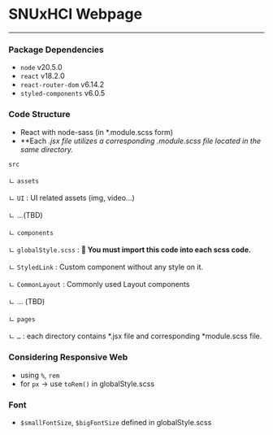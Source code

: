# SNUxHCI Webpage

---

### Package Dependencies

- `node` v20.5.0
- `react` v18.2.0
- `react-router-dom` v6.14.2
- `styled-components` v6.0.5

### Code Structure

- React with node-sass (in *.module.scss form)
- **Each *.jsx file utilizes a corresponding *.module.scss file located in the same directory.**

`src`

ㄴ `assets`

  ㄴ `UI` : UI related assets (img, video…)

  ㄴ …(TBD)

ㄴ `components`

  ㄴ `globalStyle.scss` : **🚧 You must import this code into each scss code.**

  ㄴ `StyledLink` : Custom <Link> component without any style on it.

  ㄴ `CommonLayout` : Commonly used Layout components

  ㄴ … (TBD)

ㄴ `pages`

  ㄴ `…` : each directory contains *.jsx file and corresponding *module.scss file.

### Considering Responsive Web

- using `%`, `rem`
- for `px` → use `toRem()` in globalStyle.scss

### Font

- `$smallFontSize`, `$bigFontSize` defined in globalStyle.scss
